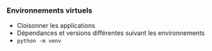 ### Environnements virtuels

* Cloisonner les applications
* Dépendances et versions différentes suivant les environnements
* `python -m venv`
